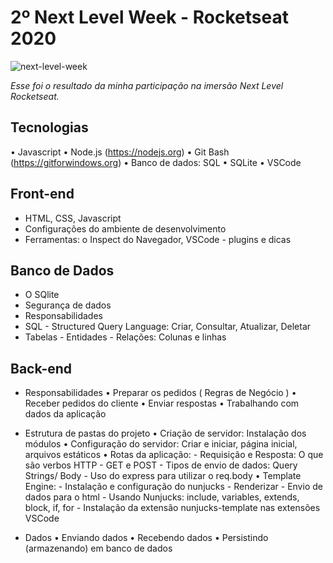 # 2º Next Level Week - Rocketseat 2020

![next-level-week](https://user-images.githubusercontent.com/54913406/91224329-545ed380-e6f8-11ea-94f3-c3ac94e95fb5.jpg)


*Esse foi o resultado da minha participação na imersão Next Level Rocketseat.*

## Tecnologias
• Javascript
• Node.js (https://nodejs.org)
• Git Bash (https://gitforwindows.org)
• Banco de dados: SQL
• SQLite
• VSCode

## Front-end
 - HTML, CSS, Javascript
 - Configurações do ambiente de desenvolvimento
 - Ferramentas: o Inspect do Navegador, VSCode - plugins e dicas

 ## Banco de Dados
 - O SQlite
 - Segurança de dados
 - Responsabilidades
 - SQL - Structured Query Language: Criar, Consultar, Atualizar, Deletar
 - Tabelas - Entidades - Relações: Colunas e linhas

## Back-end
 - Responsabilidades
    • Preparar os pedidos ( Regras de Negócio )
    • Receber pedidos do cliente
    • Enviar respostas
    • Trabalhando com dados da aplicação

 - Estrutura de pastas do projeto
    • Criação de servidor: Instalação dos módulos
    • Configuração do servidor: Criar e iniciar, página inicial, arquivos estáticos
    • Rotas da aplicação:
        - Requisição e Resposta: O que são verbos HTTP
        - GET e POST
        - Tipos de envio de dados: Query Strings/ Body
        - Uso do express para utilizar o req.body
    • Template Engine:
        - Instalação e configuração do nunjucks
        - Renderizar
        - Envio de dados para o html
        - Usando Nunjucks: include, variables, extends, block, if, for
        - Instalação da extensão nunjucks-template nas extensões VSCode

 - Dados
    • Enviando dados
    • Recebendo dados
    • Persistindo (armazenando) em banco de dados
